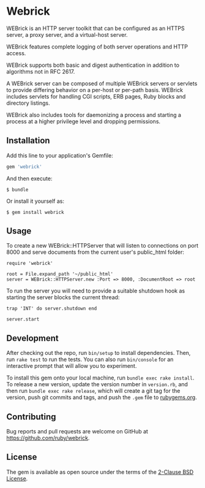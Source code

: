 # Webrick

WEBrick is an HTTP server toolkit that can be configured as an HTTPS server, a proxy server, and a virtual-host server.

WEBrick features complete logging of both server operations and HTTP access.

WEBrick supports both basic and digest authentication in addition to algorithms not in RFC 2617.

A WEBrick server can be composed of multiple WEBrick servers or servlets to provide differing behavior on a per-host or per-path basis. WEBrick includes servlets for handling CGI scripts, ERB pages, Ruby blocks and directory listings.

WEBrick also includes tools for daemonizing a process and starting a process at a higher privilege level and dropping permissions.

## Installation

Add this line to your application's Gemfile:

```ruby
gem 'webrick'
```

And then execute:

    $ bundle

Or install it yourself as:

    $ gem install webrick

## Usage

To create a new WEBrick::HTTPServer that will listen to connections on port 8000 and serve documents from the current user's public_html folder:

```
require 'webrick'

root = File.expand_path '~/public_html'
server = WEBrick::HTTPServer.new :Port => 8000, :DocumentRoot => root
```

To run the server you will need to provide a suitable shutdown hook as
starting the server blocks the current thread:

```
trap 'INT' do server.shutdown end

server.start
```

## Development

After checking out the repo, run `bin/setup` to install dependencies. Then, run `rake test` to run the tests. You can also run `bin/console` for an interactive prompt that will allow you to experiment.

To install this gem onto your local machine, run `bundle exec rake install`. To release a new version, update the version number in `version.rb`, and then run `bundle exec rake release`, which will create a git tag for the version, push git commits and tags, and push the `.gem` file to [rubygems.org](https://rubygems.org).

## Contributing

Bug reports and pull requests are welcome on GitHub at https://github.com/ruby/webrick.

## License

The gem is available as open source under the terms of the [2-Clause BSD License](https://opensource.org/licenses/BSD-2-Clause).
